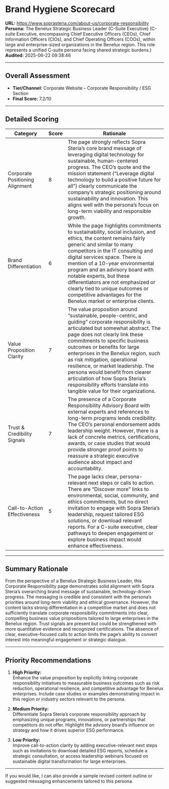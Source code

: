 # Brand Hygiene Scorecard

**URL:** https://www.soprasteria.com/about-us/corporate-responsibility  
**Persona:** The Benelux Strategic Business Leader (C-Suite Executive) (C-suite Executive, encompassing Chief Executive Officers (CEOs), Chief Information Officers (CIOs), and Chief Operating Officers (COOs), within large and enterprise-sized organizations in the Benelux region. This role represents a unified C-suite persona facing shared strategic burdens.)  
**Audited:** 2025-06-22 09:38:46

---

## Overall Assessment

- **Tier/Channel:** Corporate Website – Corporate Responsibility / ESG Section  
- **Final Score:** 7.2/10

---

## Detailed Scoring

| Category                     | Score | Rationale                                                                                                                                                                                                                                                                                                                                                                                             |
|------------------------------|-------|-------------------------------------------------------------------------------------------------------------------------------------------------------------------------------------------------------------------------------------------------------------------------------------------------------------------------------------------------------------------------------------------------------|
| Corporate Positioning Alignment | 8     | The page strongly reflects Sopra Steria’s core brand message of leveraging digital technology for sustainable, human-centered progress. The CEO’s quote and the mission statement (“Leverage digital technology to build a positive future for all”) clearly communicate the company’s strategic positioning around sustainability and innovation. This aligns well with the persona’s focus on long-term viability and responsible growth.                      |
| Brand Differentiation          | 6     | While the page highlights commitments to sustainability, social inclusion, and ethics, the content remains fairly generic and similar to many competitors in the IT consulting and digital services space. There is mention of a 10-year environmental program and an advisory board with notable experts, but these differentiators are not emphasized or clearly tied to unique outcomes or competitive advantages for the Benelux market or enterprise clients.                     |
| Value Proposition Clarity      | 7     | The value proposition around “sustainable, people-centric, and guiding” corporate responsibility is articulated but somewhat abstract. The page does not clearly link these commitments to specific business outcomes or benefits for large enterprises in the Benelux region, such as risk mitigation, operational resilience, or market leadership. The persona would benefit from clearer articulation of how Sopra Steria’s responsibility efforts translate into tangible value for their organizations. |
| Trust & Credibility Signals    | 7     | The presence of a Corporate Responsibility Advisory Board with external experts and references to long-term programs lends credibility. The CEO’s personal endorsement adds leadership weight. However, there is a lack of concrete metrics, certifications, awards, or case studies that would provide stronger proof points to reassure a strategic executive audience about impact and accountability.                                                                 |
| Call-to-Action Effectiveness   | 5     | The page lacks clear, persona-relevant next steps or calls to action. There are “Discover more” links to environmental, social, community, and ethics commitments, but no direct invitation to engage with Sopra Steria’s leadership, request tailored ESG solutions, or download relevant reports. For a C-suite executive, clear pathways to deepen engagement or explore business impact would enhance effectiveness.                                            |

---

## Summary Rationale

From the perspective of a Benelux Strategic Business Leader, this Corporate Responsibility page demonstrates solid alignment with Sopra Steria’s overarching brand message of sustainable, technology-driven progress. The messaging is credible and consistent with the persona’s priorities around long-term viability and ethical governance. However, the content lacks strong differentiation in a competitive market and does not sufficiently translate corporate responsibility commitments into clear, compelling business value propositions tailored to large enterprises in the Benelux region. Trust signals are present but could be strengthened with more quantitative evidence and recognized certifications. The absence of clear, executive-focused calls to action limits the page’s ability to convert interest into meaningful engagement or strategic dialogue.

---

## Priority Recommendations

1. **High Priority:**  
   Enhance the value proposition by explicitly linking corporate responsibility initiatives to measurable business outcomes such as risk reduction, operational resilience, and competitive advantage for Benelux enterprises. Include case studies or examples demonstrating impact in this region or industry sectors relevant to the persona.

2. **Medium Priority:**  
   Differentiate Sopra Steria’s corporate responsibility approach by emphasizing unique programs, innovations, or partnerships that competitors do not offer. Highlight the advisory board’s influence on strategy and how it drives superior ESG performance.

3. **Low Priority:**  
   Improve call-to-action clarity by adding executive-relevant next steps such as invitations to download detailed ESG reports, schedule a strategic consultation, or access leadership webinars focused on sustainable digital transformation for large enterprises.

---

If you would like, I can also provide a sample revised content outline or suggested messaging enhancements tailored to this persona.